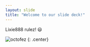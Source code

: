 ```yaml
---
layout: slide
title: "Welcome to our slide deck!"
---
```


Lixie888 rulez! :smiley:

![octofez](https://octodex.github.com/images/octofez.png)
{: .center}
